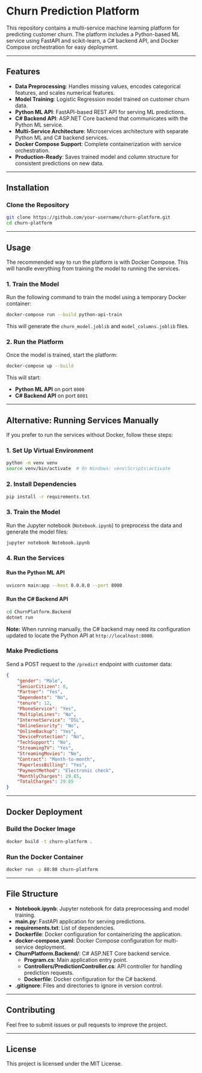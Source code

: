 # Churn Prediction Platform

This repository contains a multi-service machine learning platform for predicting customer churn. The platform includes a Python-based ML service using FastAPI and scikit-learn, a C# backend API, and Docker Compose orchestration for easy deployment.

---

## Features

- **Data Preprocessing**: Handles missing values, encodes categorical features, and scales numerical features.
- **Model Training**: Logistic Regression model trained on customer churn data.
- **Python ML API**: FastAPI-based REST API for serving ML predictions.
- **C# Backend API**: ASP.NET Core backend that communicates with the Python ML service.
- **Multi-Service Architecture**: Microservices architecture with separate Python ML and C# backend services.
- **Docker Compose Support**: Complete containerization with service orchestration.
- **Production-Ready**: Saves trained model and column structure for consistent predictions on new data.

---

## Installation

### **Clone the Repository**
```bash
git clone https://github.com/your-username/churn-platform.git
cd churn-platform
```

---

## Usage

The recommended way to run the platform is with Docker Compose. This will handle everything from training the model to running the services.

### **1. Train the Model**

Run the following command to train the model using a temporary Docker container:

```bash
docker-compose run --build python-api-train
```

This will generate the `churn_model.joblib` and `model_columns.joblib` files.

### **2. Run the Platform**

Once the model is trained, start the platform:

```bash
docker-compose up --build
```

This will start:
- **Python ML API** on port `8000`
- **C# Backend API** on port `8001`

---

## Alternative: Running Services Manually

If you prefer to run the services without Docker, follow these steps:

### **1. Set Up Virtual Environment**
```bash
python -m venv venv
source venv/bin/activate  # On Windows: venv\Scripts\activate
```

### **2. Install Dependencies**
```bash
pip install -r requirements.txt
```

### **3. Train the Model**
Run the Jupyter notebook (`Notebook.ipynb`) to preprocess the data and generate the model files:
```bash
jupyter notebook Notebook.ipynb
```

### **4. Run the Services**

#### **Run the Python ML API**
```bash
uvicorn main:app --host 0.0.0.0 --port 8000
```

#### **Run the C# Backend API**
```bash
cd ChurnPlatform.Backend
dotnet run
```

**Note:** When running manually, the C# backend may need its configuration updated to locate the Python API at `http://localhost:8000`.

### **Make Predictions**
Send a POST request to the `/predict` endpoint with customer data:
```json
{
    "gender": "Male",
    "SeniorCitizen": 0,
    "Partner": "Yes",
    "Dependents": "No",
    "tenure": 12,
    "PhoneService": "Yes",
    "MultipleLines": "No",
    "InternetService": "DSL",
    "OnlineSecurity": "No",
    "OnlineBackup": "Yes",
    "DeviceProtection": "No",
    "TechSupport": "No",
    "StreamingTV": "Yes",
    "StreamingMovies": "No",
    "Contract": "Month-to-month",
    "PaperlessBilling": "Yes",
    "PaymentMethod": "Electronic check",
    "MonthlyCharges": 29.85,
    "TotalCharges": 29.85
}
```

---

## Docker Deployment

### **Build the Docker Image**
```bash
docker build -t churn-platform .
```

### **Run the Docker Container**
```bash
docker run -p 80:80 churn-platform
```

---

## File Structure

- **Notebook.ipynb**: Jupyter notebook for data preprocessing and model training.
- **main.py**: FastAPI application for serving predictions.
- **requirements.txt**: List of dependencies.
- **Dockerfile**: Docker configuration for containerizing the application.
- **docker-compose.yaml**: Docker Compose configuration for multi-service deployment.
- **ChurnPlatform.Backend/**: C# ASP.NET Core backend service.
  - **Program.cs**: Main application entry point.
  - **Controllers/PredictionController.cs**: API controller for handling prediction requests.
  - **Dockerfile**: Docker configuration for the C# backend.
- **.gitignore**: Files and directories to ignore in version control.

---

## Contributing

Feel free to submit issues or pull requests to improve the project.

---

## License

This project is licensed under the MIT License.
